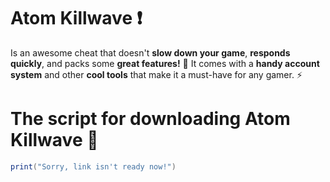 # Atom Killwave ❗
Is an awesome cheat that doesn't **slow down your game**, **responds quickly**, and packs some **great features!** 🚀 
It comes with a **handy account system** and other **cool tools** that make it a must-have for any gamer. ⚡ 
# The script for downloading Atom Killwave 📢
```lua
print("Sorry, link isn't ready now!")
```
